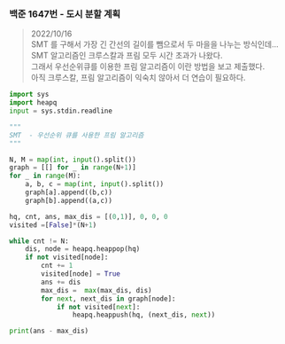 ### 백준 1647번 - 도시 분할 계획

> 2022/10/16 <br>
> SMT 를 구해서 가장 긴 간선의 길이를 뺌으로서 두 마을을 나누는 방식인데...<br>
> SMT 알고리즘인 크루스칼과 프림 모두 시간 초과가 나왔다.<br>
> 그래서 우선순위큐를 이용한 프림 알고리즘이 이란 방법을 보고 제출했다.<br>
> 아직 크루스칼, 프림 알고리즘이 익숙치 않아서 더 연습이 필요하다.

```python
import sys
import heapq
input = sys.stdin.readline

"""
SMT  - 우선순위 큐를 사용한 프림 알고리즘
"""

N, M = map(int, input().split())
graph = [[] for _ in range(N+1)]
for _ in range(M):
    a, b, c = map(int, input().split())
    graph[a].append((b,c))
    graph[b].append((a,c))

hq, cnt, ans, max_dis = [(0,1)], 0, 0, 0
visited =[False]*(N+1)

while cnt != N:
    dis, node = heapq.heappop(hq)
    if not visited[node]:
        cnt += 1
        visited[node] = True
        ans += dis
        max_dis =  max(max_dis, dis)
        for next, next_dis in graph[node]:
            if not visited[next]:
                heapq.heappush(hq, (next_dis, next))

print(ans - max_dis)
```